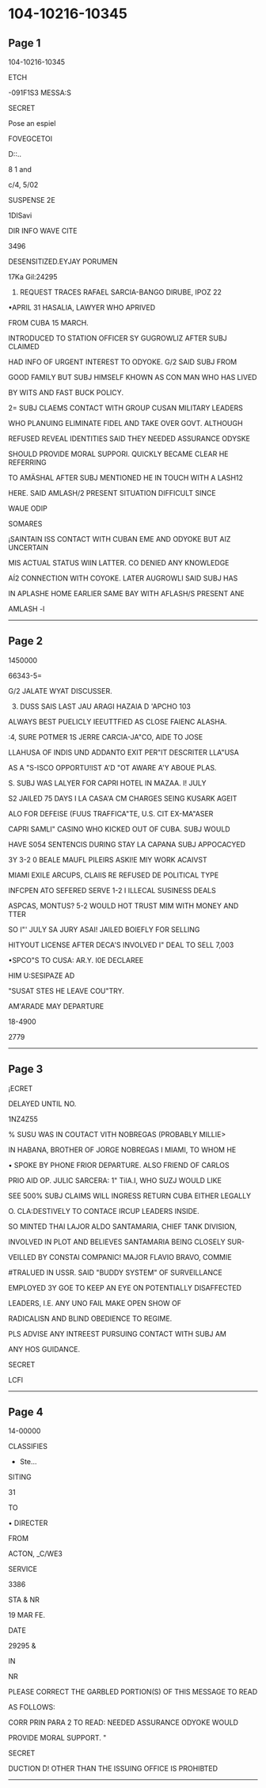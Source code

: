 # 104-10216-10345

## Page 1

104-10216-10345

ETCH

-091F1S3 MESSA:S

SECRET

Pose an espiel

FOVEGCETOI

D::..

8 1 and

c/4, 5/02

SUSPENSE 2E

1DISavi

DIR INFO WAVE CITE

3496

DESENSITIZED.EYJAY PORUMEN

17Ka Gil:24295

1. REQUEST TRACES RAFAEL SARCIA-BANGO DIRUBE, IPOZ 22

•APRIL 31 HASALIA, LAWYER WHO APRIVED

FROM CUBA 15 MARCH.

INTRODUCED TO STATION OFFICER SY GUGROWLIZ AFTER SUBJ CLAIMED

HAD INFO OF URGENT INTEREST TO ODYOKE. G/2 SAID SUBJ FROM

GOOD FAMILY BUT SUBJ HIMSELF KHOWN AS CON MAN WHO HAS LIVED

BY WITS AND FAST BUCK POLICY.

2= SUBJ CLAEMS CONTACT WITH GROUP CUSAN MILITARY LEADERS

WHO PLANUING ELIMINATE FIDEL AND TAKE OVER GOVT. ALTHOUGH

REFUSED REVEAL IDENTITIES SAID THEY NEEDED ASSURANCE ODYSKE

SHOULD PROVIDE MORAL SUPPORI. QUICKLY BECAME CLEAR HE REFERRING

TO AMÄSHAL AFTER SUBJ MENTIONED HE IN TOUCH WITH A LASH12

HERE. SAID AMLASH/2 PRESENT SITUATION DIFFICULT SINCE

WAUE ODIP

SOMARES

¡SAINTAIN ISS CONTACT WITH CUBAN EME AND ODYOKE BUT AIZ UNCERTAIN

MIS ACTUAL STATUS WIIN LATTER. CO DENIED ANY KNOWLEDGE

AÍ2 CONNECTION WITH COYOKE. LATER AUGROWLI SAID SUBJ HAS

IN APLASHE HOME EARLIER SAME BAY WITH AFLASH/S PRESENT ANE

AMLASH -l

---

## Page 2

1450000

66343-5=

G/2 JALATE WYAT DISCUSSER.

3. DUSS SAIS LAST JAU ARAGI HAZAIA D 'APCHO 103

ALWAYS BEST PUELICLY IEEUTTFIED AS CLOSE FAIENC ALASHA.

:4, SURE POTMER 1S JERRE CARCIA-JA"CO, AIDE TO JOSE

LLAHUSA OF INDIS UND ADDANTO EXIT PER"IT DESCRITER LLA"USA

AS A "S-ISCO OPPORTU!IST A'D "OT AWARE A'Y ABOUE PLAS.

S. SUBJ WAS LALYER FOR CAPRI HOTEL IN MAZAA. I! JULY

S2 JAILED 75 DAYS I LA CASA'A CM CHARGES SEING KUSARK AGEIT

ALO FOR DEFEISE (FUUS TRAFFICA"TE, U.S. CIT EX-MA"ASER

CAPRI SAMLI" CASINO WHO KICKED OUT OF CUBA. SUBJ WOULD

HAVE S054 SENTENCIS DURING STAY LA CAPANA SUBJ APPOCACYED

3Y 3-2 0 BEALE MAUFL PILEIRS ASKI!E MIY WORK ACAIVST

MIAMI EXILE ARCUPS, CLAIIS RE REFUSED DE POLITICAL TYPE

INFCPEN ATO SEFERED SERVE 1-2 I ILLECAL SUSINESS DEALS

ASPCAS, MONTUS? 5-2 WOULD HOT TRUST MIM WITH MONEY AND TTER

SO I"' JULY SA JURY ASAI! JAILED BOIEFLY FOR SELLING

HITYOUT LICENSE AFTER DECA'S INVOLVED I" DEAL TO SELL 7,003

•SPCO"S TO CUSA: AR.Y. I0E DECLAREE

HIM U:SESIPAZE AD

"SUSAT STES HE LEAVE COU"TRY.

AM'ARADE MAY DEPARTURE

18-4900

2779

---

## Page 3

¡ECRET

DELAYED UNTIL NO.

1NZ4Z55

% SUSU WAS IN COUTACT VITH NOBREGAS (PROBABLY MILLIE>

IN HABANA, BROTHER OF JORGE NOBREGAS I MIAMI, TO WHOM HE

• SPOKE BY PHONE FRIOR DEPARTURE. ALSO FRIEND OF CARLOS

PRIO AID OP. JULIC SARCERA: 1" TilA.I, WHO SUZJ WOULD LIKE

SEE 500% SUBJ CLAIMS WILL INGRESS RETURN CUBA EITHER LEGALLY

O. CLA:DESTIVELY TO CONTACE IRCUP LEADERS INSIDE.

SO MINTED THAI LAJOR ALDO SANTAMARIA, CHIEF TANK DIVISION,

INVOLVED IN PLOT AND BELIEVES SANTAMARIA BEING CLOSELY SUR-

VEILLED BY CONSTAI COMPANIC! MAJOR FLAVIO BRAVO, COMMIE

#TRALUED IN USSR. SAID "BUDDY SYSTEM" OF SURVEILLANCE

EMPLOYED 3Y GOE TO KEEP AN EYE ON POTENTIALLY DISAFFECTED

LEADERS, I.E. ANY UNO FAIL MAKE OPEN SHOW OF

RADICALISN AND BLIND OBEDIENCE TO REGIME.

PLS ADVISE ANY INTREEST PURSUING CONTACT WITH SUBJ AM

ANY HOS GUIDANCE.

SECRET

LCFl

---

## Page 4

14-00000

CLASSIFIES

* Ste...

SITING

31

TO

• DIRECTER

FROM

ACTON, _C/WE3

SERVICE

3386

STA & NR

19 MAR FE.

DATE

29295 &

IN

NR

PLEASE CORRECT THE GARBLED PORTION(S) OF THIS MESSAGE TO READ

AS FOLLOWS:

CORR PRIN PARA 2 TO READ: NEEDED ASSURANCE ODYOKE WOULD

PROVIDE MORAL SUPPORT. "

SECRET

DUCTION D! OTHER THAN THE ISSUING OFFICE IS PROHIBTED

---

